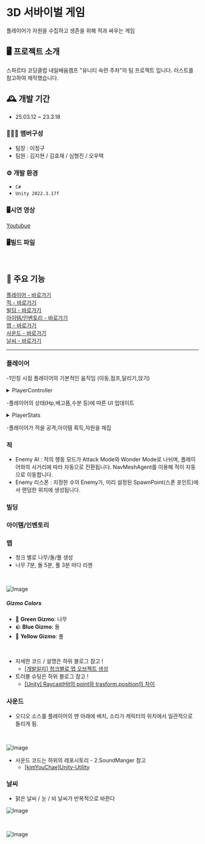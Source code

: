 # 3D 서바이벌 게임
플레이어가 자원을 수집하고 생존을 위해 적과 싸우는 게임


## 🖥️ 프로젝트 소개
스파르타 코딩클럽 내일배움캠프 "유니티 숙련 주차"의 팀 프로젝트 입니다.
러스트를 참고하여 제작했습니다.
<br>

## 🕰️ 개발 기간
* 25.03.12 ~ 23.3.18

### 🧑‍🤝‍🧑 맴버구성
 - 팀장 : 이정구
 - 팀원 : 김지현 / 김효재 / 심형진 / 오우택  

### ⚙️ 개발 환경
- `C#`
- `Unity 2022.3.17f`

### 🖥️시연 영상
[Youtubue](https://www.youtube.com/watch?v=6BjTQC2YuKI)
<br>
### 🖥️빌드 파일
<br>

## 📌 주요 기능
[플레이어 - 바로가기](#플레이어)
<br>
[적 - 바로가기](#적)
<br>
[빌딩 - 바로가기](#빌딩)
<br>
[아이템/인벤토리 - 바로가기](#아이템/인벤토리)
<br>
[맵 - 바로가기](#맵)
<br>
[사운드 - 바로가기](#사운드)
<br>
[날씨 - 바로가기](#날씨)
<br>

---
### 플레이어
-1인칭 시점 플레이어의 기본적인 움직임 (이동,점프,달리기,앉기)
<details>
<summary>
  PlayerController
</summary>

public class PlayerController : MonoBehaviour 



    public float walkSpeed = 5f;
    public float sprintSpeed = 10f;
    public float jumpForce = 5f;
    public float crouchSpeed = 2f;
    public float crouchHeight = 0.5f;
    public float standHeight = 1f;

    private Rigidbody rb;
    private float moveSpeed;
    private bool isCrouching = false;

    public Transform cameraHolder;  // MainCamera를 여기 연결
    private float mouseSensitivity = 2f;
    private float xRotation = 0f;

    // 카메라 회전 제어 변수
    private bool canLook = true;

    // 플레이어 이동 제어 변수
    private bool canMove = true;

    // UI의 Aim 객체 참조
    public GameObject Aim;  // 인스펙터에서 Aim을 UI 이미지로 연결

    void Start()
    {
        rb = GetComponent<Rigidbody>();
        Cursor.lockState = CursorLockMode.Locked; // 마우스 잠금
        moveSpeed = walkSpeed; // 기본 이동 속도 설정
        cameraHolder.localPosition += new Vector3(0f, 0f, 0.5f);
    }

    void Update()
    {
        if (canMove) // canMove가 true일 때만 이동
        {
            MovePlayer();
            Jump();
            Crouch();
        }

        if (canLook) LookAround();  // canLook이 true일 때만 LookAround 실행

        ToggleInventory();
    }

    void MovePlayer()
    {
        float horizontal = Input.GetAxis("Horizontal");
        float vertical = Input.GetAxis("Vertical");

        Vector3 moveDirection = transform.right * horizontal + transform.forward * vertical;

        if (Input.GetKey(KeyCode.LeftShift) && !isCrouching)
        {
            moveSpeed = sprintSpeed;
        }
        else if (isCrouching)
        {
            moveSpeed = crouchSpeed;
        }
        else
        {
            moveSpeed = walkSpeed;
        }

        rb.MovePosition(transform.position + moveDirection.normalized * moveSpeed * Time.deltaTime);
    }

    void Jump()
    {
        if (Input.GetKeyDown(KeyCode.Space) && Mathf.Abs(rb.velocity.y) < 0.01f)
        {
            rb.AddForce(Vector3.up * jumpForce, ForceMode.Impulse);
        }
    }

    void Crouch()
    {
        if (Input.GetKeyDown(KeyCode.C))
        {
            if (isCrouching)
            {
                StandUp();
            }
            else
            {
                CrouchDown();
            }
        }
    }

    void CrouchDown()
    {
        isCrouching = true;
        transform.localScale = new Vector3(transform.localScale.x, crouchHeight, transform.localScale.z);
        cameraHolder.localPosition = new Vector3(cameraHolder.localPosition.x, crouchHeight, cameraHolder.localPosition.z);
        Debug.Log("앉기 완료");
    }

    void StandUp()
    {
        isCrouching = false;
        transform.localScale = new Vector3(transform.localScale.x, standHeight, transform.localScale.z);
        cameraHolder.localPosition = new Vector3(cameraHolder.localPosition.x, standHeight, cameraHolder.localPosition.z);
        Debug.Log("서기 완료");
    }

    void LookAround()
    {
        float mouseX = Input.GetAxis("Mouse X") * mouseSensitivity;
        float mouseY = Input.GetAxis("Mouse Y") * mouseSensitivity;

        xRotation -= mouseY;
        xRotation = Mathf.Clamp(xRotation, -90f, 90f);

        cameraHolder.localRotation = Quaternion.Euler(xRotation, 0f, 0f); //MainCamera 회전
        transform.Rotate(Vector3.up * mouseX);
    }


</details>

-플레이어의 상태(Hp,배고픔,수분 등)에 따른 UI 업데이트
<details>
<summary>
  PlayerStats
</summary>
public class PlayerStats : MonoBehaviour


    public float maxHP = 100f;
    public float maxHunger = 100f;
    public float maxThirst = 100f;

    private float currentHP;
    private float currentHunger;
    private float currentThirst;

    public float hungerDecreaseRate = 1f;
    public float thirstDecreaseRate = 1.5f;
    public float hpDecreaseRate = 5f;

    private void Start()
    {
        currentHP = maxHP;
        currentHunger = maxHunger;
        currentThirst = maxThirst;

        UpdateUI();

        InvokeRepeating(nameof(DecreaseStatsOverTime), 1f, 1f);
    }

    private void DecreaseStatsOverTime()
    {
        if (currentHunger > 0)
        {
            currentHunger -= hungerDecreaseRate;
        }
        else
        {
            if (currentThirst > 0)
            {
                currentThirst -= thirstDecreaseRate;
            }
        }

        if (currentThirst <= 0 && currentHP > 0)
        {
            currentHP -= hpDecreaseRate;
        }
        
        UpdateUI();
    }

    public void TakeDamage(float damage)
    {
        currentHP -= damage;
        if (currentHP <= 0)
        {
            currentHP = 0;
            Die(); // 체력이 0 이하가 되면 죽음 처리
        }
        UpdateUI(); // 체력 UI 업데이트
    }

    private void Die()
    {
        // 죽었을 때 처리
        Debug.Log("Player died");
    }
    private void UpdateUI()
    {
        UIManager.Instance.UpdateHP(currentHP, maxHP);
        UIManager.Instance.UpdateHunger(currentHunger, maxHunger);
        UIManager.Instance.UpdateThirst(currentThirst, maxThirst);
    }


</details>

-플레이어가 적을 공격,아이템 획득,자원을 채집


### 적

- Enemy AI : 적의 행동 모드가 Attack Mode와 Wonder Mode로 나뉘며, 플레이어와의 사거리에 따라 자동으로 전환됩니다. NavMeshAgent를 이용해 적이 자동으로 이동합니다.<br>
- Enemy 리스폰 : 지정한 수의 Enemy가, 미리 설정된 SpawnPoint(스폰 포인트)에서 랜덤한 위치에 생성됩니다.<br>

### 빌딩

### 아이템/인벤토리

### 맵 
 - 청크 별로 나무/돌/풀 생성
 - 나무 7분, 돌 5분, 풀 3분 마다 리젠
<br>

![Image](https://github.com/user-attachments/assets/0bbe8020-2e4b-444c-85a6-57f5da14c6b3)
<br>
##### Gizmo Colors
- 🌳 **Green Gizmo**: 나무  
- 🪨 **Blue Gizmo**: 돌  
- 🌿 **Yellow Gizmo**: 풀

<br>

 - 자세한 코드 / 설명은 하위 블로그 참고 ! 
    - [[개발일지] 청크별로 맵 오브젝트 생성](https://youcheachae.tistory.com/58)
 - 트러블 슈팅은 하위 블로그 참고 ! 
    - [[Unity] RaycastHit의 point와 trasform.position의 차이](https://youcheachae.tistory.com/59)

### 사운드
 - 오디오 소스를 플레이어의 맨 아래에 배치, 소리가 캐릭터의 위치에서 일관적으로 들리게 됨.
<br>

![Image](https://github.com/user-attachments/assets/ce00bc22-a823-4219-b1b4-4d17fb610f16)
<br>

 - 사운드 코드는 하위의 레포시토리 - 2.SoundManger 참고
    - [[kimYouChae]Unity-Utility](https://github.com/kimYouChae/Unity-Utility)
  
### 날씨
 - 맑은 날씨 / 눈 / 비 날씨가 반복적으로 바뀐다

![Image](https://github.com/user-attachments/assets/90b0243d-7341-49ce-b349-cac7210bbcda)

<br>

![Image](https://github.com/user-attachments/assets/e77c4deb-3f75-4734-ae9e-c7f832fe6b29)
